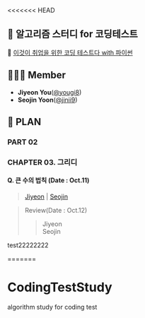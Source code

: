 <<<<<<< HEAD
## 🍄 알고리즘 스터디 for 코딩테스트
📗 [이것이 취업을 위한 코딩 테스트다 with 파이썬](https://github.com/ndb796/python-for-coding-test)

## 🙋🏻‍♀️ Member
* **Jiyeon You**([@yougi8](https://github.com/yougi8))   
* **Seojin Yoon**([@jinii9](https://github.com/jinii9))   

## 🔆 PLAN
### PART 02
### CHAPTER 03. 그리디
#### Q. 큰 수의 법칙 (Date : Oct.11)
> [Jiyeon](https://github.com/yougi8/CodingTestStudy/blob/jiyeon/week1/ch3_2_ndb.py) | [Seojin]()   

> Review(Date : Oct.12)   
>> Jiyeon   
>> Seojin

test22222222


=======
# CodingTestStudy
algorithm study for coding test


